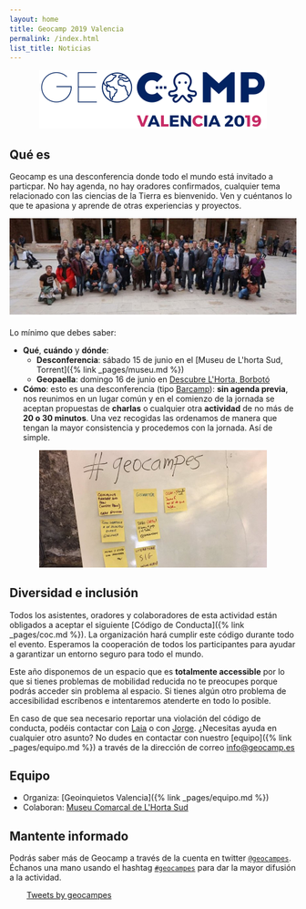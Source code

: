 ```yaml
---
layout: home
title: Geocamp 2019 Valencia
permalink: /index.html
list_title: Noticias
---
```


<div style="max-width:600px;text-align:center;margin:10px auto 20px;">
<img src="./assets/imgs/logo-geocamp-azul-valencia.png">
</div>

## Qué es

Geocamp es una desconferencia donde todo el mundo está invitado a particpar.
No hay agenda, no hay oradores confirmados, cualquier tema relacionado con las
ciencias de la Tierra es bienvenido. Ven y cuéntanos lo que te apasiona y aprende
de otras experiencias y proyectos.

<div style="max-width:600px;text-align:center;margin:10px auto 20px;">
<img src="./assets/imgs/barcelona.jpg">
</div>

Lo mínimo que debes saber:

* **Qué**, **cuándo** y **dónde**:
    * **Desconferencia**: sábado 15 de junio en el [Museu de L'horta Sud, Torrent]({% link _pages/museu.md %})
    * **Geopaella**: domingo 16 de junio en [Descubre L'Horta, Borbotó](http://descubrelhorta.com/)
* **Cómo**: esto es una desconferencia (tipo [Barcamp](https://es.wikipedia.org/wiki/BarCamp)): **sin agenda previa**, nos reunimos en un lugar común y en el comienzo de la jornada se aceptan propuestas de **charlas** o cualquier otra **actividad** de no más de **20 o 30 minutos**. Una vez recogidas las ordenamos de manera que tengan la mayor consistencia y procedemos con la jornada. Así de simple.

<div style="max-width:400px;text-align:center;margin:10px auto 20px;">
<img src="./assets/imgs/postits.jpg">
</div>

## Diversidad e inclusión

Todos los asistentes, oradores y colaboradores de esta actividad están obligados a aceptar el siguiente [Código de Conducta]({% link _pages/coc.md %}). La organización hará cumplir este código durante todo el evento. Esperamos la cooperación de todos los participantes para ayudar a garantizar un entorno seguro para todo el mundo.

Este año disponemos de un espacio que es **totalmente accessible** por lo que si tienes problemas de mobilidad reducida no te preocupes porque podrás acceder sin problema al espacio. Si tienes algún otro problema de accesibilidad escríbenos e intentaremos atenderte en todo lo posible.

En caso de que sea necesario reportar una violación del código de conducta, podéis contactar con [Laia](llinares@geocampes) o con [Jorge](jsanz@geocamp.es). ¿Necesitas ayuda en cualquier otro asunto? No dudes en contactar con nuestro [equipo]({% link _pages/equipo.md %}) a través de la dirección de correo <info@geocamp.es>


## Equipo

* Organiza: [Geoinquietos Valencia]({% link _pages/equipo.md %})
* Colaboran: [Museu Comarcal de L'Horta Sud](http://www.museuhortasud.com/es)

## Mantente informado

Podrás saber más de Geocamp a través de la cuenta en twitter [`@geocampes`](https://twitter.com/geocampes). Échanos una mano usando el hashtag [`#geocampes`](https://twitter.com/search?f=tweets&vertical=default&q=%23geocampes&src=typd) para dar la mayor difusión a la actividad.

<div style="max-width:400px;margin: 10px 30px 0;">
<a class="twitter-timeline" data-lang="es" data-height="600" data-link-color="#E95F28" href="https://twitter.com/geocampes?ref_src=twsrc%5Etfw" data-chrome="noheader noborders transparent">Tweets by geocampes</a> <script async src="https://platform.twitter.com/widgets.js" charset="utf-8"></script>
</div>

